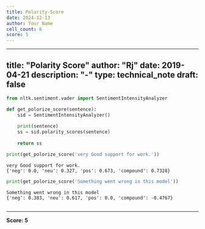 ```yaml
---
title: Polarity-Score
date: 2024-12-13
author: Your Name
cell_count: 6
score: 5
---
```


---
title: "Polarity Score"
author: "Rj"
date: 2019-04-21
description: "-"
type: technical_note
draft: false
---

```python
from nltk.sentiment.vader import SentimentIntensityAnalyzer
```


```python
def get_polorize_score(sentence):
    sid = SentimentIntensityAnalyzer()
    
    print(sentence)
    ss = sid.polarity_scores(sentence)
    
    return ss
```


```python
print(get_polorize_score('very Good support for work.'))
```

    very Good support for work.
    {'neg': 0.0, 'neu': 0.327, 'pos': 0.673, 'compound': 0.7328}



```python
print(get_polorize_score('Something went wrong in this model'))
```

    Something went wrong in this model
    {'neg': 0.383, 'neu': 0.617, 'pos': 0.0, 'compound': -0.4767}



```python

```


---
**Score: 5**